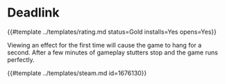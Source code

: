 # Deadlink

{{#template ../templates/rating.md status=Gold installs=Yes opens=Yes}} 

Viewing an effect for the first time will cause the game to hang for a second. After a few minutes of gameplay stutters stop and the game runs perfectly.

{{#template ../templates/steam.md id=1676130}}